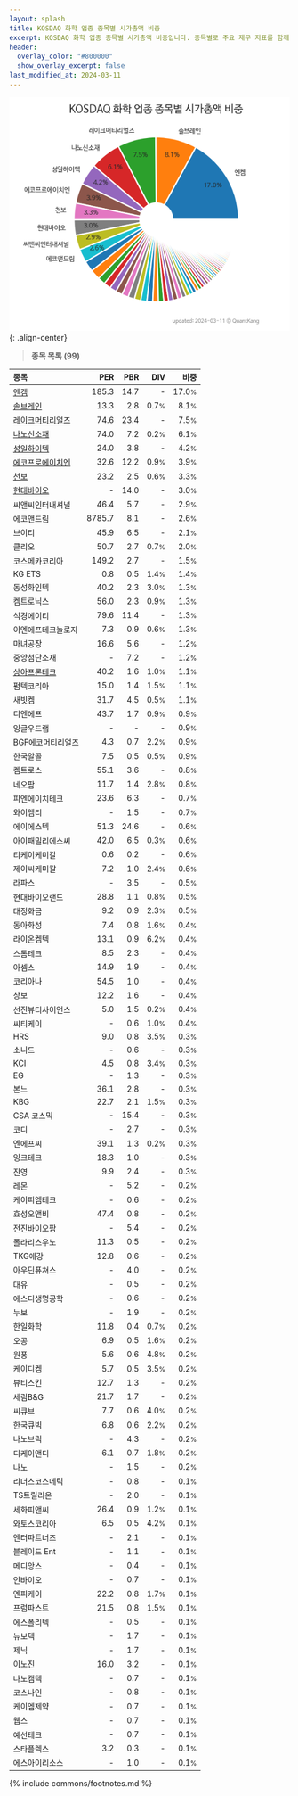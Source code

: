 ```yaml
---
layout: splash
title: KOSDAQ 화학 업종 종목별 시가총액 비중
excerpt: KOSDAQ 화학 업종 종목별 시가총액 비중입니다. 종목별로 주요 재무 지표를 함께 표시합니다.
header:
  overlay_color: "#800000"
  show_overlay_excerpt: false
last_modified_at: 2024-03-11
---
```



![KOSDAQ 화학 업종 종목별 시가총액 비중](/stats/sector/images/kosdaq_업종_화학_종목.png){: .align-center}


> **종목 목록 (99)**<a id="list"></a>

| **종목** | **PER** | **PBR** | **DIV** | **비중** |
| :------- | ------: | ------: | ------: | -------: |
| [엔켐](/348370/) | 185.3 | 14.7 | - | 17.0<small>%</small> |
| [솔브레인](/357780/) | 13.3 | 2.8 | 0.7<small>%</small> | 8.1<small>%</small> |
| [레이크머티리얼즈](/281740/) | 74.6 | 23.4 | - | 7.5<small>%</small> |
| [나노신소재](/121600/) | 74.0 | 7.2 | 0.2<small>%</small> | 6.1<small>%</small> |
| [성일하이텍](/365340/) | 24.0 | 3.8 | - | 4.2<small>%</small> |
| [에코프로에이치엔](/383310/) | 32.6 | 12.2 | 0.9<small>%</small> | 3.9<small>%</small> |
| [천보](/278280/) | 23.2 | 2.5 | 0.6<small>%</small> | 3.3<small>%</small> |
| [현대바이오](/048410/) | - | 14.0 | - | 3.0<small>%</small> |
| 씨앤씨인터내셔널 | 46.4 | 5.7 | - | 2.9<small>%</small> |
| 에코앤드림 | 8785.7 | 8.1 | - | 2.6<small>%</small> |
| 브이티 | 45.9 | 6.5 | - | 2.1<small>%</small> |
| 클리오 | 50.7 | 2.7 | 0.7<small>%</small> | 2.0<small>%</small> |
| 코스메카코리아 | 149.2 | 2.7 | - | 1.5<small>%</small> |
| KG ETS | 0.8 | 0.5 | 1.4<small>%</small> | 1.4<small>%</small> |
| 동성화인텍 | 40.2 | 2.3 | 3.0<small>%</small> | 1.3<small>%</small> |
| 켐트로닉스 | 56.0 | 2.3 | 0.9<small>%</small> | 1.3<small>%</small> |
| 석경에이티 | 79.6 | 11.4 | - | 1.3<small>%</small> |
| 이엔에프테크놀로지 | 7.3 | 0.9 | 0.6<small>%</small> | 1.3<small>%</small> |
| 마녀공장 | 16.6 | 5.6 | - | 1.2<small>%</small> |
| 중앙첨단소재 | - | 7.2 | - | 1.2<small>%</small> |
| [상아프론테크](/089980/) | 40.2 | 1.6 | 1.0<small>%</small> | 1.1<small>%</small> |
| 펌텍코리아 | 15.0 | 1.4 | 1.5<small>%</small> | 1.1<small>%</small> |
| 새빗켐 | 31.7 | 4.5 | 0.5<small>%</small> | 1.1<small>%</small> |
| 디엔에프 | 43.7 | 1.7 | 0.9<small>%</small> | 0.9<small>%</small> |
| 잉글우드랩 | - | - | - | 0.9<small>%</small> |
| BGF에코머티리얼즈 | 4.3 | 0.7 | 2.2<small>%</small> | 0.9<small>%</small> |
| 한국알콜 | 7.5 | 0.5 | 0.5<small>%</small> | 0.9<small>%</small> |
| 켐트로스 | 55.1 | 3.6 | - | 0.8<small>%</small> |
| 네오팜 | 11.7 | 1.4 | 2.8<small>%</small> | 0.8<small>%</small> |
| 피엔에이치테크 | 23.6 | 6.3 | - | 0.7<small>%</small> |
| 와이엠티 | - | 1.5 | - | 0.7<small>%</small> |
| 에이에스텍 | 51.3 | 24.6 | - | 0.6<small>%</small> |
| 아이패밀리에스씨 | 42.0 | 6.5 | 0.3<small>%</small> | 0.6<small>%</small> |
| 티케이케미칼 | 0.6 | 0.2 | - | 0.6<small>%</small> |
| 제이씨케미칼 | 7.2 | 1.0 | 2.4<small>%</small> | 0.6<small>%</small> |
| 라파스 | - | 3.5 | - | 0.5<small>%</small> |
| 현대바이오랜드 | 28.8 | 1.1 | 0.8<small>%</small> | 0.5<small>%</small> |
| 대정화금 | 9.2 | 0.9 | 2.3<small>%</small> | 0.5<small>%</small> |
| 동아화성 | 7.4 | 0.8 | 1.6<small>%</small> | 0.4<small>%</small> |
| 라이온켐텍 | 13.1 | 0.9 | 6.2<small>%</small> | 0.4<small>%</small> |
| 스톰테크 | 8.5 | 2.3 | - | 0.4<small>%</small> |
| 아셈스 | 14.9 | 1.9 | - | 0.4<small>%</small> |
| 코리아나 | 54.5 | 1.0 | - | 0.4<small>%</small> |
| 상보 | 12.2 | 1.6 | - | 0.4<small>%</small> |
| 선진뷰티사이언스 | 5.0 | 1.5 | 0.2<small>%</small> | 0.4<small>%</small> |
| 씨티케이 | - | 0.6 | 1.0<small>%</small> | 0.4<small>%</small> |
| HRS | 9.0 | 0.8 | 3.5<small>%</small> | 0.3<small>%</small> |
| 소니드 | - | 0.6 | - | 0.3<small>%</small> |
| KCI | 4.5 | 0.8 | 3.4<small>%</small> | 0.3<small>%</small> |
| EG | - | 1.3 | - | 0.3<small>%</small> |
| 본느 | 36.1 | 2.8 | - | 0.3<small>%</small> |
| KBG | 22.7 | 2.1 | 1.5<small>%</small> | 0.3<small>%</small> |
| CSA 코스믹 | - | 15.4 | - | 0.3<small>%</small> |
| 코디 | - | 2.7 | - | 0.3<small>%</small> |
| 엔에프씨 | 39.1 | 1.3 | 0.2<small>%</small> | 0.3<small>%</small> |
| 잉크테크 | 18.3 | 1.0 | - | 0.3<small>%</small> |
| 진영 | 9.9 | 2.4 | - | 0.3<small>%</small> |
| 레몬 | - | 5.2 | - | 0.2<small>%</small> |
| 케이피엠테크 | - | 0.6 | - | 0.2<small>%</small> |
| 효성오앤비 | 47.4 | 0.8 | - | 0.2<small>%</small> |
| 전진바이오팜 | - | 5.4 | - | 0.2<small>%</small> |
| 폴라리스우노 | 11.3 | 0.5 | - | 0.2<small>%</small> |
| TKG애강 | 12.8 | 0.6 | - | 0.2<small>%</small> |
| 아우딘퓨쳐스 | - | 4.0 | - | 0.2<small>%</small> |
| 대유 | - | 0.5 | - | 0.2<small>%</small> |
| 에스디생명공학 | - | 0.6 | - | 0.2<small>%</small> |
| 누보 | - | 1.9 | - | 0.2<small>%</small> |
| 한일화학 | 11.8 | 0.4 | 0.7<small>%</small> | 0.2<small>%</small> |
| 오공 | 6.9 | 0.5 | 1.6<small>%</small> | 0.2<small>%</small> |
| 원풍 | 5.6 | 0.6 | 4.8<small>%</small> | 0.2<small>%</small> |
| 케이디켐 | 5.7 | 0.5 | 3.5<small>%</small> | 0.2<small>%</small> |
| 뷰티스킨 | 12.7 | 1.3 | - | 0.2<small>%</small> |
| 세림B&G | 21.7 | 1.7 | - | 0.2<small>%</small> |
| 씨큐브 | 7.7 | 0.6 | 4.0<small>%</small> | 0.2<small>%</small> |
| 한국큐빅 | 6.8 | 0.6 | 2.2<small>%</small> | 0.2<small>%</small> |
| 나노브릭 | - | 4.3 | - | 0.2<small>%</small> |
| 디케이앤디 | 6.1 | 0.7 | 1.8<small>%</small> | 0.2<small>%</small> |
| 나노 | - | 1.5 | - | 0.2<small>%</small> |
| 리더스코스메틱 | - | 0.8 | - | 0.1<small>%</small> |
| TS트릴리온 | - | 2.0 | - | 0.1<small>%</small> |
| 세화피앤씨 | 26.4 | 0.9 | 1.2<small>%</small> | 0.1<small>%</small> |
| 와토스코리아 | 6.5 | 0.5 | 4.2<small>%</small> | 0.1<small>%</small> |
| 엔터파트너즈 | - | 2.1 | - | 0.1<small>%</small> |
| 블레이드 Ent | - | 1.1 | - | 0.1<small>%</small> |
| 메디앙스 | - | 0.4 | - | 0.1<small>%</small> |
| 인바이오 | - | 0.7 | - | 0.1<small>%</small> |
| 엔피케이 | 22.2 | 0.8 | 1.7<small>%</small> | 0.1<small>%</small> |
| 프럼파스트 | 21.5 | 0.8 | 1.5<small>%</small> | 0.1<small>%</small> |
| 에스폴리텍 | - | 0.5 | - | 0.1<small>%</small> |
| 뉴보텍 | - | 1.7 | - | 0.1<small>%</small> |
| 제닉 | - | 1.7 | - | 0.1<small>%</small> |
| 이노진 | 16.0 | 3.2 | - | 0.1<small>%</small> |
| 나노캠텍 | - | 0.7 | - | 0.1<small>%</small> |
| 코스나인 | - | 0.8 | - | 0.1<small>%</small> |
| 케이엠제약 | - | 0.7 | - | 0.1<small>%</small> |
| 웹스 | - | 0.7 | - | 0.1<small>%</small> |
| 예선테크 | - | 0.7 | - | 0.1<small>%</small> |
| 스타플렉스 | 3.2 | 0.3 | - | 0.1<small>%</small> |
| 에스아이리소스 | - | 1.0 | - | 0.1<small>%</small> |

{% include commons/footnotes.md %}